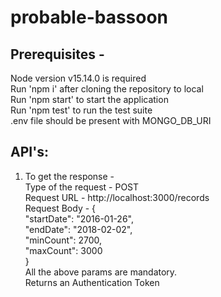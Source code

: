 # probable-bassoon

## Prerequisites - 
Node version v15.14.0 is required \
Run 'npm i' after cloning the repository to local \
Run 'npm start' to start the application \
Run 'npm test' to run the test suite \
.env file should be present with MONGO_DB_URI

## API's: 

1. To get the response - \
Type of the request - POST \
Request URL - http://localhost:3000/records \
Request Body - {\
        "startDate": "2016-01-26", \
        "endDate": "2018-02-02", \
        "minCount": 2700, \
        "maxCount": 3000 \
}\
All the above params are mandatory. \
Returns an Authentication Token 